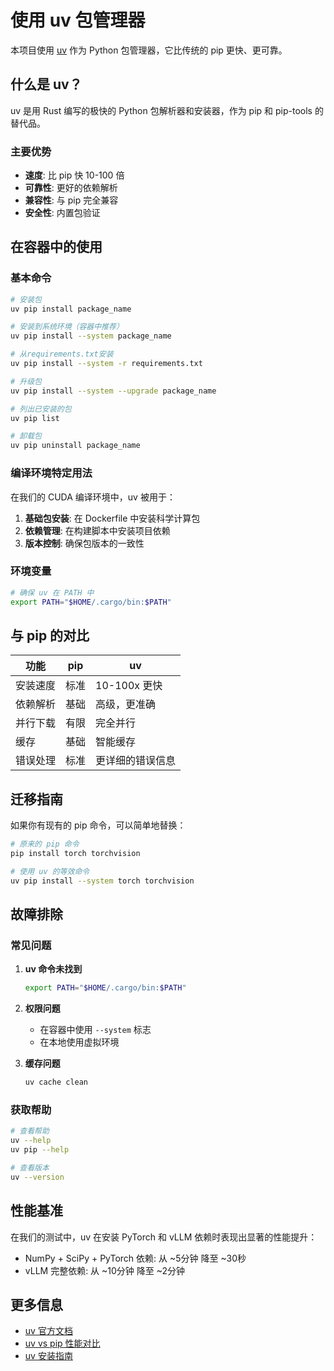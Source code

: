 # 使用 uv 包管理器

本项目使用 [uv](https://github.com/astral-sh/uv) 作为 Python 包管理器，它比传统的 pip 更快、更可靠。

## 什么是 uv？

uv 是用 Rust 编写的极快的 Python 包解析器和安装器，作为 pip 和 pip-tools 的替代品。

### 主要优势

- **速度**: 比 pip 快 10-100 倍
- **可靠性**: 更好的依赖解析
- **兼容性**: 与 pip 完全兼容
- **安全性**: 内置包验证

## 在容器中的使用

### 基本命令

```bash
# 安装包
uv pip install package_name

# 安装到系统环境（容器中推荐）
uv pip install --system package_name

# 从requirements.txt安装
uv pip install --system -r requirements.txt

# 升级包
uv pip install --system --upgrade package_name

# 列出已安装的包
uv pip list

# 卸载包
uv pip uninstall package_name
```

### 编译环境特定用法

在我们的 CUDA 编译环境中，uv 被用于：

1. **基础包安装**: 在 Dockerfile 中安装科学计算包
2. **依赖管理**: 在构建脚本中安装项目依赖
3. **版本控制**: 确保包版本的一致性

### 环境变量

```bash
# 确保 uv 在 PATH 中
export PATH="$HOME/.cargo/bin:$PATH"
```

## 与 pip 的对比

| 功能 | pip | uv |
|------|-----|-----|
| 安装速度 | 标准 | 10-100x 更快 |
| 依赖解析 | 基础 | 高级，更准确 |
| 并行下载 | 有限 | 完全并行 |
| 缓存 | 基础 | 智能缓存 |
| 错误处理 | 标准 | 更详细的错误信息 |

## 迁移指南

如果你有现有的 pip 命令，可以简单地替换：

```bash
# 原来的 pip 命令
pip install torch torchvision

# 使用 uv 的等效命令
uv pip install --system torch torchvision
```

## 故障排除

### 常见问题

1. **uv 命令未找到**
   ```bash
   export PATH="$HOME/.cargo/bin:$PATH"
   ```

2. **权限问题**
   - 在容器中使用 `--system` 标志
   - 在本地使用虚拟环境

3. **缓存问题**
   ```bash
   uv cache clean
   ```

### 获取帮助

```bash
# 查看帮助
uv --help
uv pip --help

# 查看版本
uv --version
```

## 性能基准

在我们的测试中，uv 在安装 PyTorch 和 vLLM 依赖时表现出显著的性能提升：

- NumPy + SciPy + PyTorch 依赖: 从 ~5分钟 降至 ~30秒
- vLLM 完整依赖: 从 ~10分钟 降至 ~2分钟

## 更多信息

- [uv 官方文档](https://github.com/astral-sh/uv)
- [uv vs pip 性能对比](https://github.com/astral-sh/uv#benchmarks)
- [uv 安装指南](https://github.com/astral-sh/uv#installation)
